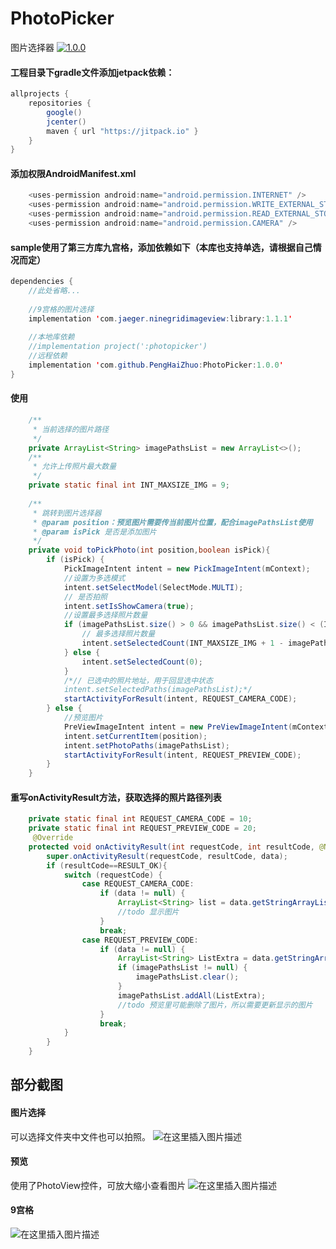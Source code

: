 # PhotoPicker
图片选择器
[![1.0.0](https://jitpack.io/v/PengHaiZhuo/PhotoPicker.svg)](https://jitpack.io/#PengHaiZhuo/PhotoPicker)

#### 工程目录下gradle文件添加jetpack依赖：

```java
allprojects {
    repositories {
        google()
        jcenter()
        maven { url "https://jitpack.io" }
    }
}
```
#### 添加权限AndroidManifest.xml

```java
 	<uses-permission android:name="android.permission.INTERNET" />
    <uses-permission android:name="android.permission.WRITE_EXTERNAL_STORAGE" />
    <uses-permission android:name="android.permission.READ_EXTERNAL_STORAGE" />
    <uses-permission android:name="android.permission.CAMERA" />
```


#### sample使用了第三方库九宫格，添加依赖如下（本库也支持单选，请根据自己情况而定）

```java
dependencies {
	//此处省略...
	
    //9宫格的图片选择
    implementation 'com.jaeger.ninegridimageview:library:1.1.1'
	
	//本地库依赖
    //implementation project(':photopicker')
    //远程依赖
    implementation 'com.github.PengHaiZhuo:PhotoPicker:1.0.0'
}
```

#### 使用

```java
    /**
     * 当前选择的图片路径
     */
    private ArrayList<String> imagePathsList = new ArrayList<>();
	/**
     * 允许上传照片最大数量
     */
    private static final int INT_MAXSIZE_IMG = 9;
    
    /**
     * 跳转到图片选择器
     * @param position：预览图片需要传当前图片位置，配合imagePathsList使用
     * @param isPick 是否是添加图片
     */
    private void toPickPhoto(int position,boolean isPick){
        if (isPick) {
            PickImageIntent intent = new PickImageIntent(mContext);
            //设置为多选模式
            intent.setSelectModel(SelectMode.MULTI);
            // 是否拍照
            intent.setIsShowCamera(true);
            //设置最多选择照片数量
            if (imagePathsList.size() > 0 && imagePathsList.size() < (INT_MAXSIZE_IMG + 1)) {
                // 最多选择照片数量
                intent.setSelectedCount(INT_MAXSIZE_IMG + 1 - imagePathsList.size());
            } else {
                intent.setSelectedCount(0);
            }
            /*// 已选中的照片地址，用于回显选中状态
            intent.setSelectedPaths(imagePathsList);*/
            startActivityForResult(intent, REQUEST_CAMERA_CODE);
        } else {
        	//预览图片
            PreViewImageIntent intent = new PreViewImageIntent(mContext);
            intent.setCurrentItem(position);
            intent.setPhotoPaths(imagePathsList);
            startActivityForResult(intent, REQUEST_PREVIEW_CODE);
        }
    }
```


#### 重写onActivityResult方法，获取选择的照片路径列表

```java
	private static final int REQUEST_CAMERA_CODE = 10;
    private static final int REQUEST_PREVIEW_CODE = 20;
     @Override
    protected void onActivityResult(int requestCode, int resultCode, @Nullable Intent data) {
        super.onActivityResult(requestCode, resultCode, data);
        if (resultCode==RESULT_OK){
            switch (requestCode) {
                case REQUEST_CAMERA_CODE:
                    if (data != null) {
                        ArrayList<String> list = data.getStringArrayListExtra(ImagePickerConstract.EXTRA_RESULT);
                        //todo 显示图片
                    }
                    break;
                case REQUEST_PREVIEW_CODE:
                    if (data != null) {
                        ArrayList<String> ListExtra = data.getStringArrayListExtra(ImagePickerConstract.EXTRA_RESULT);
                        if (imagePathsList != null) {
                            imagePathsList.clear();
                        }
                        imagePathsList.addAll(ListExtra);
                        //todo 预览里可能删除了图片，所以需要更新显示的图片
                    }
                    break;
            }
        }
    }
```

## 部分截图
#### 图片选择
可以选择文件夹中文件也可以拍照。
![在这里插入图片描述](https://img-blog.csdnimg.cn/20200430120612533.png?x-oss-process=image/watermark,type_ZmFuZ3poZW5naGVpdGk,shadow_10,text_aHR0cHM6Ly9ibG9nLmNzZG4ubmV0L3FxXzE2NjkyNTE3,size_16,color_FFFFFF,t_70)




#### 预览
使用了PhotoView控件，可放大缩小查看图片
![在这里插入图片描述](https://img-blog.csdnimg.cn/20200430120156179.png?x-oss-process=image/watermark,type_ZmFuZ3poZW5naGVpdGk,shadow_10,text_aHR0cHM6Ly9ibG9nLmNzZG4ubmV0L3FxXzE2NjkyNTE3,size_16,color_FFFFFF,t_70)



#### 9宫格
![在这里插入图片描述](https://img-blog.csdnimg.cn/20200430120032606.png?x-oss-process=image/watermark,type_ZmFuZ3poZW5naGVpdGk,shadow_10,text_aHR0cHM6Ly9ibG9nLmNzZG4ubmV0L3FxXzE2NjkyNTE3,size_16,color_FFFFFF,t_70)
